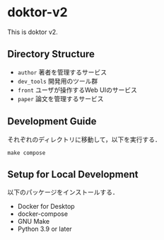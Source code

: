 # doktor-v2

This is doktor v2.

## Directory Structure

- `author` 著者を管理するサービス
- `dev_tools` 開発用のツール群
- `front` ユーザが操作するWeb UIのサービス
- `paper` 論文を管理するサービス

## Development Guide

それぞれのディレクトリに移動して，以下を実行する．

```
make compose
```

## Setup for Local Development

以下のパッケージをインストールする．

- Docker for Desktop
- docker-compose
- GNU Make
- Python 3.9 or later
